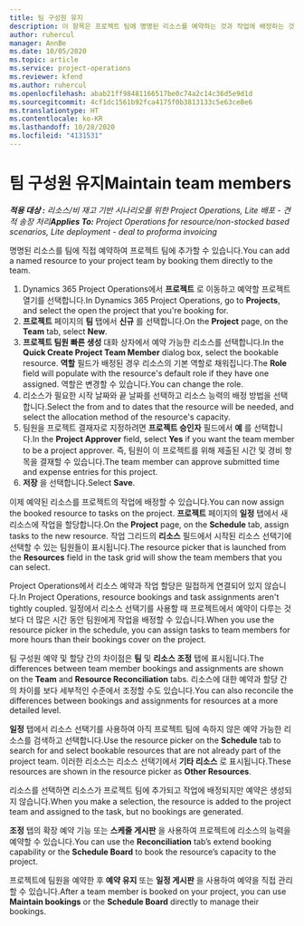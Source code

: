 ```yaml
---
title: 팀 구성원 유지
description: 이 항목은 프로젝트 팀에 명명된 리소스를 예약하는 것과 작업에 배정하는 것에 대한 정보를 제공합니다.
author: ruhercul
manager: AnnBe
ms.date: 10/05/2020
ms.topic: article
ms.service: project-operations
ms.reviewer: kfend
ms.author: ruhercul
ms.openlocfilehash: abab21ff98481166517be0c74a2c14c36d5e9d1d
ms.sourcegitcommit: 4cf1dc1561b92fca4175f0b3813133c5e63ce8e6
ms.translationtype: HT
ms.contentlocale: ko-KR
ms.lasthandoff: 10/28/2020
ms.locfileid: "4131531"
---
```

# <a name="maintain-team-members"></a><span data-ttu-id="a6186-103">팀 구성원 유지</span><span class="sxs-lookup"><span data-stu-id="a6186-103">Maintain team members</span></span>

<span data-ttu-id="a6186-104">_**적용 대상 :** 리소스/비 재고 기반 시나리오를 위한 Project Operations, Lite 배포 - 견적 송장 처리_</span><span class="sxs-lookup"><span data-stu-id="a6186-104">_**Applies To:** Project Operations for resource/non-stocked based scenarios, Lite deployment - deal to proforma invoicing_</span></span>

<span data-ttu-id="a6186-105">명명된 리소스를 팀에 직접 예약하여 프로젝트 팀에 추가할 수 있습니다.</span><span class="sxs-lookup"><span data-stu-id="a6186-105">You can add a named resource to your project team by booking them directly to the team.</span></span>

1. <span data-ttu-id="a6186-106">Dynamics 365 Project Operations에서 **프로젝트** 로 이동하고 예약할 프로젝트 열기를 선택합니다.</span><span class="sxs-lookup"><span data-stu-id="a6186-106">In Dynamics 365 Project Operations, go to **Projects**, and select the open the project that you're booking for.</span></span>
2. <span data-ttu-id="a6186-107">**프로젝트** 페이지의 **팀** 탭에서 **신규** 를 선택합니다.</span><span class="sxs-lookup"><span data-stu-id="a6186-107">On the **Project** page, on the **Team** tab, select **New**.</span></span> 
3. <span data-ttu-id="a6186-108">**프로젝트 팀원 빠른 생성** 대화 상자에서 예약 가능한 리소스를 선택합니다.</span><span class="sxs-lookup"><span data-stu-id="a6186-108">In the **Quick Create Project Team Member** dialog box, select the bookable resource.</span></span> <span data-ttu-id="a6186-109">**역할** 필드가 배정된 경우 리소스의 기본 역할로 채워집니다.</span><span class="sxs-lookup"><span data-stu-id="a6186-109">The **Role** field will populate with the resource's default role if they have one assigned.</span></span> <span data-ttu-id="a6186-110">역할은 변경할 수 있습니다.</span><span class="sxs-lookup"><span data-stu-id="a6186-110">You can change the role.</span></span> 
4. <span data-ttu-id="a6186-111">리소스가 필요한 시작 날짜와 끝 날짜를 선택하고 리소스 능력의 배정 방법을 선택합니다.</span><span class="sxs-lookup"><span data-stu-id="a6186-111">Select the from and to dates that the resource will be needed, and select the allocation method of the resource's capacity.</span></span> 
5. <span data-ttu-id="a6186-112">팀원을 프로젝트 결재자로 지정하려면 **프로젝트 승인자** 필드에서 **예** 를 선택합니다.</span><span class="sxs-lookup"><span data-stu-id="a6186-112">In the **Project Approver** field, select **Yes** if you want the team member to be a project approver.</span></span> <span data-ttu-id="a6186-113">즉, 팀원이 이 프로젝트를 위해 제출된 시간 및 경비 항목을 결재할 수 있습니다.</span><span class="sxs-lookup"><span data-stu-id="a6186-113">The team member can approve submitted time and expense entries for this project.</span></span> 
6. <span data-ttu-id="a6186-114">**저장** 을 선택합니다.</span><span class="sxs-lookup"><span data-stu-id="a6186-114">Select **Save**.</span></span>

<span data-ttu-id="a6186-115">이제 예약된 리소스를 프로젝트의 작업에 배정할 수 있습니다.</span><span class="sxs-lookup"><span data-stu-id="a6186-115">You can now assign the booked resource to tasks on the project.</span></span> <span data-ttu-id="a6186-116">**프로젝트** 페이지의 **일정** 탭에서 새 리소스에 작업을 할당합니다.</span><span class="sxs-lookup"><span data-stu-id="a6186-116">On the **Project** page, on the **Schedule** tab, assign tasks to the new resource.</span></span> <span data-ttu-id="a6186-117">작업 그리드의 **리소스** 필드에서 시작된 리소스 선택기에 선택할 수 있는 팀원들이 표시됩니다.</span><span class="sxs-lookup"><span data-stu-id="a6186-117">The resource picker that is launched from the **Resources** field in the task grid will show the team members that you can select.</span></span>


<span data-ttu-id="a6186-118">Project Operations에서 리소스 예약과 작업 할당은 밀접하게 연결되어 있지 않습니다.</span><span class="sxs-lookup"><span data-stu-id="a6186-118">In Project Operations, resource bookings and task assignments aren't tightly coupled.</span></span> <span data-ttu-id="a6186-119">일정에서 리소스 선택기를 사용할 때 프로젝트에서 예약이 다루는 것보다 더 많은 시간 동안 팀원에게 작업을 배정할 수 있습니다.</span><span class="sxs-lookup"><span data-stu-id="a6186-119">When you use the resource picker in the schedule, you can assign tasks to team members for more hours than their bookings cover on the project.</span></span>

<span data-ttu-id="a6186-120">팀 구성원 예약 및 할당 간의 차이점은 **팀** 및 **리소스 조정** 탭에 표시됩니다.</span><span class="sxs-lookup"><span data-stu-id="a6186-120">The differences between team member bookings and assignments are shown on the **Team** and **Resource Reconciliation** tabs.</span></span> <span data-ttu-id="a6186-121">리소스에 대한 예약과 할당 간의 차이를 보다 세부적인 수준에서 조정할 수도 있습니다.</span><span class="sxs-lookup"><span data-stu-id="a6186-121">You can also reconcile the differences between bookings and assignments for resources at a more detailed level.</span></span>

<span data-ttu-id="a6186-122">**일정** 탭에서 리소스 선택기를 사용하여 아직 프로젝트 팀에 속하지 않은 예약 가능한 리소스를 검색하고 선택합니다.</span><span class="sxs-lookup"><span data-stu-id="a6186-122">Use the resource picker on the **Schedule** tab to search for and select bookable resources that are not already part of the project team.</span></span> <span data-ttu-id="a6186-123">이러한 리소스는 리소스 선택기에서 **기타 리소스** 로 표시됩니다.</span><span class="sxs-lookup"><span data-stu-id="a6186-123">These resources are shown in the resource picker as **Other Resources**.</span></span>

<span data-ttu-id="a6186-124">리소스를 선택하면 리소스가 프로젝트 팀에 추가되고 작업에 배정되지만 예약은 생성되지 않습니다.</span><span class="sxs-lookup"><span data-stu-id="a6186-124">When you make a selection, the resource is added to the project team and assigned to the task, but no bookings are generated.</span></span>

<span data-ttu-id="a6186-125">**조정** 탭의 확장 예약 기능 또는 **스케줄 게시판** 을 사용하여 프로젝트에 리소스의 능력을 예약할 수 있습니다.</span><span class="sxs-lookup"><span data-stu-id="a6186-125">You can use the **Reconciliation** tab’s extend booking capability or the **Schedule Board** to book the resource’s capacity to the project.</span></span>

<span data-ttu-id="a6186-126">프로젝트에 팀원을 예약한 후 **예약 유지** 또는 **일정 게시판** 을 사용하여 예약을 직접 관리할 수 있습니다.</span><span class="sxs-lookup"><span data-stu-id="a6186-126">After a team member is booked on your project, you can use **Maintain bookings** or the **Schedule Board** directly to manage their bookings.</span></span>
